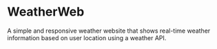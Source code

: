 # WeatherWeb
A simple and responsive weather website that shows real-time weather information based on user location using a weather API.

